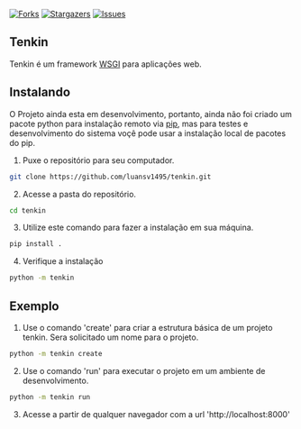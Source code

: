 [![Forks][forks-shield]][forks-url]
[![Stargazers][stars-shield]][stars-url]
[![Issues][issues-shield]][issues-url]

## Tenkin

Tenkin é um framework [WSGI] para aplicações web.

## Instalando

O Projeto ainda esta em desenvolvimento, portanto, ainda não foi criado um pacote python para instalação remoto via [pip], mas para testes e desenvolvimento do sistema voçê pode
usar a instalação local de pacotes do pip.

1. Puxe o repositório para seu computador.

```sh
git clone https://github.com/luansv1495/tenkin.git
```

2. Acesse a pasta do repositório.

```sh
cd tenkin
```

3. Utilize este comando para fazer a instalação em sua máquina.

```sh
pip install .
```

4. Verifique a instalação

```sh
python -m tenkin
```

## Exemplo

1. Use o comando 'create' para criar a estrutura básica de um projeto tenkin. Sera solicitado um nome para o projeto.

```sh
python -m tenkin create
```

2. Use o comando 'run' para executar o projeto em um ambiente de desenvolvimento.

```sh
python -m tenkin run
```

3. Acesse a partir de qualquer navegador com a url 'http://localhost:8000'

[WSGI]: https://wsgi.readthedocs.io
[pip]: https://pip.pypa.io/en/stable/quickstart/

[forks-shield]: https://img.shields.io/github/forks/luansv1495/tenkin?style=for-the-badge
[forks-url]: https://github.com/luansv1495/tenkin/network/members
[stars-shield]: https://img.shields.io/github/stars/luansv1495/tenkin?style=for-the-badge
[stars-url]: https://github.com/luansv1495/tenkin/stargazers
[issues-shield]: https://img.shields.io/github/issues/luansv1495/tenkin?style=for-the-badge
[issues-url]: https://github.com/luansv1495/tenkin/issues
